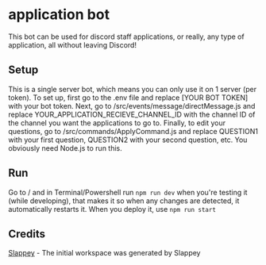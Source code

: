 # application bot
 This bot can be used for discord staff applications, or really, any type of application, all without leaving Discord!

## Setup

This is a single server bot, which means you can only use it on 1 server (per token). To set up, first go to the .env file and replace [YOUR BOT TOKEN] with your bot token. Next, go to /src/events/message/directMessage.js and replace YOUR_APPLICATION_RECIEVE_CHANNEL_ID with the channel ID of the channel you want the applications to go to. Finally, to edit your questions, go to /src/commands/ApplyCommand.js and replace QUESTION1 with your first question, QUESTION2 with your second question, etc. You obviously need Node.js to run this.

## Run

Go to / and in Terminal/Powershell run ` npm run dev ` when you're testing it (while developing), that makes it so when any changes are detected, it automatically restarts it. When you deploy it, use ` npm run start `

## Credits

[Slappey](https://github.com/ansonfoong/slappey) - The initial workspace was generated by Slappey